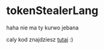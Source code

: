 # tokenStealerLang
haha nie ma ty kurwo jebana

caly kod znajdziesz [tutaj](https://github.com/ruby/ruby) :)
